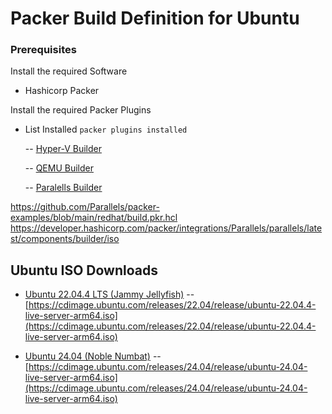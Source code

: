 # Packer Build Definition for Ubuntu

### Prerequisites

Install the required Software

- Hashicorp Packer

Install the required Packer Plugins

- List Installed
    `packer plugins installed`

    -- [Hyper-V Builder](https://developer.hashicorp.com/packer/integrations/hashicorp/hyperv)

    -- [QEMU Builder](https://developer.hashicorp.com/packer/integrations/hashicorp/qemu/latest/components/builder/qemu)

    -- [Paralells Builder](https://developer.hashicorp.com/packer/integrations/Parallels/parallels)


https://github.com/Parallels/packer-examples/blob/main/redhat/build.pkr.hcl
https://developer.hashicorp.com/packer/integrations/Parallels/parallels/latest/components/builder/iso


## Ubuntu ISO Downloads

- [Ubuntu 22.04.4 LTS (Jammy Jellyfish)](https://cdimage.ubuntu.com/releases/22.04/release/)
-- [https://cdimage.ubuntu.com/releases/22.04/release/ubuntu-22.04.4-live-server-arm64.iso](https://cdimage.ubuntu.com/releases/22.04/release/ubuntu-22.04.4-live-server-arm64.iso)

- [Ubuntu 24.04 (Noble Numbat)](https://cdimage.ubuntu.com/releases/24.04/release/)
-- [https://cdimage.ubuntu.com/releases/24.04/release/ubuntu-24.04-live-server-arm64.iso](https://cdimage.ubuntu.com/releases/24.04/release/ubuntu-24.04-live-server-arm64.iso)